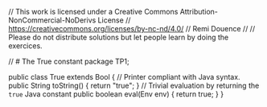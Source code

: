 
// This work is licensed under a Creative Commons Attribution-NonCommercial-NoDerivs License
// https://creativecommons.org/licenses/by-nc-nd/4.0/
// Remi Douence
//
// Please do not distribute solutions but let people learn by doing the exercices.

// # The True constant
package TP1;

public class True extends Bool {
	// Printer compliant with Java syntax. 
	public String toString() {
		return "true";
	}
	// Trivial evaluation by returning the `true` Java constant
	public boolean eval(Env<Boolean> env) {
		return true;
	}
}

